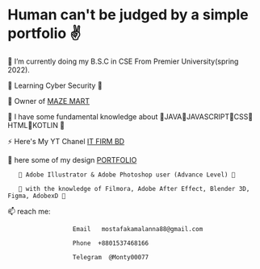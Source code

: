 # Human can't be judged by a simple portfolio ✌

 🍷 I’m currently doing my B.S.C in CSE From Premier University(spring 2022).
 
🍒 Learning Cyber Security 🍒

👕 Owner of [MAZE MART](https://www.facebook.com/mazemart360)

🍔 I have some fundamental knowledge about 🥓JAVA🥓JAVASCRIPT🥓CSS🥓HTML🥓KOTLIN 🍔

⚡ Here's My YT Chanel [IT FIRM BD](https://www.youtube.com/c/ITFirmBD1971)

🍔 here some of my design [PORTFOLIO](https://dribbble.com/Assadkamal007)
       
       🍔 Adobe Illustrator & Adobe Photoshop user (Advance Level) 🍔
       
       🍔 with the knowledge of Filmora, Adobe After Effect, Blender 3D, Figma, AdobexD 🍔

 📫 reach me:  
                     
                      Email   mostafakamalanna88@gmail.com
                    
                      Phone  +8801537468166
                      
                      Telegram  @Monty00077


